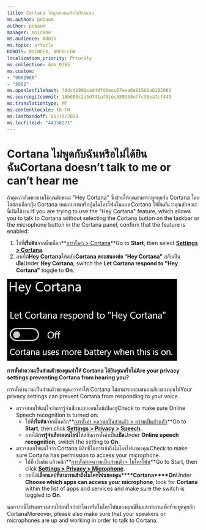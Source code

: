 ```yaml
---
title: Cortana ไม่พูดกับฉันหรือไม่ได้ยินฉัน
ms.author: pebaum
author: pebaum
manager: mnirkhe
ms.audience: Admin
ms.topic: article
ROBOTS: NOINDEX, NOFOLLOW
localization_priority: Priority
ms.collection: Adm_O365
ms.custom:
- "9002960"
- "5662"
ms.openlocfilehash: f8dcd2899cad4dfd0ecc67eea6a915d2a6182982
ms.sourcegitcommit: 18b080c2a5d741af01ec589158effc35ea7cf449
ms.translationtype: MT
ms.contentlocale: th-TH
ms.lasthandoff: 05/19/2020
ms.locfileid: "44358271"
---
```

# <a name="cortana-doesnt-talk-to-me-or-cant-hear-me"></a><span data-ttu-id="934e9-102">Cortana ไม่พูดกับฉันหรือไม่ได้ยินฉัน</span><span class="sxs-lookup"><span data-stu-id="934e9-102">Cortana doesn’t talk to me or can’t hear me</span></span>

<span data-ttu-id="934e9-103">ถ้าคุณกําลังพยายามใช้คุณลักษณะ "Hey Cortana" ซึ่งช่วยให้คุณสามารถพูดคุยกับ Cortana โดยไม่ต้องเลือกปุ่ม Cortana บนแถบงานหรือปุ่มไมโครโฟนในแผง Cortana ให้ยืนยันว่าคุณลักษณะนี้เปิดใช้งาน:</span><span class="sxs-lookup"><span data-stu-id="934e9-103">If you are trying to use the "Hey Cortana" feature, which allows you to talk to Cortana without selecting the Cortana button on the taskbar or the microphone button in the Cortana panel, confirm that the feature is enabled:</span></span>

1. <span data-ttu-id="934e9-104">ไปที่**เริ่มต้น**จากนั้นเลือก**[การตั้งค่า > Cortana](ms-settings:cortana?activationSource=GetHelp)**</span><span class="sxs-lookup"><span data-stu-id="934e9-104">Go to **Start**, then select **[Settings > Cortana](ms-settings:cortana?activationSource=GetHelp)**.</span></span>
2. <span data-ttu-id="934e9-105">ภายใต้**Hey Cortana**ให้สลับ**Cortana ตอบสนองต่อ "Hey Cortana"** สลับเป็น**เปิด**</span><span class="sxs-lookup"><span data-stu-id="934e9-105">Under **Hey Cortana**, switch the **Let Cortana respond to "Hey Cortana"** toggle to **On**.</span></span>

![เฮ้ คอร์ทาน่า](media/hey-cortana.png)

<span data-ttu-id="934e9-107">**การตั้งค่าความเป็นส่วนตัวของคุณทําให้ Cortana ได้ยินคุณหรือไม่**</span><span class="sxs-lookup"><span data-stu-id="934e9-107">**Are your privacy settings preventing Cortana from hearing you?**</span></span>

<span data-ttu-id="934e9-108">การตั้งค่าความเป็นส่วนตัวของคุณอาจทําให้ Cortana ไม่สามารถตอบสนองเสียงของคุณได้</span><span class="sxs-lookup"><span data-stu-id="934e9-108">Your privacy settings can prevent Cortana from responding to your voice.</span></span>
- <span data-ttu-id="934e9-109">ตรวจสอบให้แน่ใจว่าการรู้จําเสียงแบบออนไลน์เปิดอยู่</span><span class="sxs-lookup"><span data-stu-id="934e9-109">Check to make sure Online Speech recognition is turned on:</span></span>
    - <span data-ttu-id="934e9-110">ไปที่**เริ่มต้น**จากนั้นคลิก**[การตั้งค่า >ความเป็นส่วนตัว > ความเป็นส่วนตัว](ms-settings:privacy-speech?activationSource=GetHelp)**</span><span class="sxs-lookup"><span data-stu-id="934e9-110">Go to **Start**, then click **[Settings > Privacy > Speech](ms-settings:privacy-speech?activationSource=GetHelp)**.</span></span>
    - <span data-ttu-id="934e9-111">ภายใต้**การรู้จําเสียงออนไลน์**ให้สลับการตั้งค่าเป็น**เปิด**</span><span class="sxs-lookup"><span data-stu-id="934e9-111">Under **Online speech recognition**, switch the setting to **On**.</span></span>
- <span data-ttu-id="934e9-112">ตรวจสอบให้แน่ใจว่า Cortana มีสิทธิ์ในการเข้าถึงไมโครโฟนของคุณ</span><span class="sxs-lookup"><span data-stu-id="934e9-112">Check to make sure Cortana has permission to access your microphone.</span></span> 
    - <span data-ttu-id="934e9-113">ไปที่ เริ่มต้น แล้วคลิก**[การตั้งค่า>ความเป็นส่วนตัว> ไมโครโฟน](ms-settings:privacy-microphone?activationSource=GetHelp)**</span><span class="sxs-lookup"><span data-stu-id="934e9-113">Go to Start, then click **[Settings > Privacy > Microphone](ms-settings:privacy-microphone?activationSource=GetHelp)**.</span></span>
    - <span data-ttu-id="934e9-114">ภายใต้**เลือกแอปที่สามารถเข้าถึงไมโครโฟนของคุณ\*\*\*\*Cortana\*\*\*\*On**</span><span class="sxs-lookup"><span data-stu-id="934e9-114">Under **Choose which apps can access your microphone**, look for **Cortana** within the list of apps and services and make sure the switch is toggled to **On**.</span></span>

<span data-ttu-id="934e9-115">นอกจากนี้โปรดตรวจสอบให้แน่ใจว่าลําโพงหรือไมโครโฟนของคุณมีขึ้นและทํางานเพื่อที่จะพูดคุยกับ Cortana</span><span class="sxs-lookup"><span data-stu-id="934e9-115">Moreover, please also make sure that your speakers or microphones are up and working in order to talk to Cortana.</span></span>
